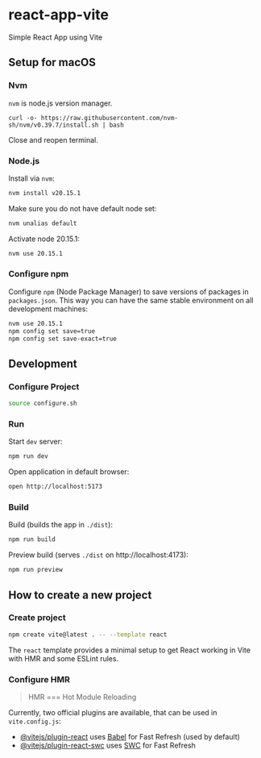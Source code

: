 # react-app-vite

Simple React App using Vite

## Setup for macOS

### Nvm

`nvm` is node.js version manager.

```
curl -o- https://raw.githubusercontent.com/nvm-sh/nvm/v0.39.7/install.sh | bash
```

Close and reopen terminal.

### Node.js

Install via `nvm`:

```bash
nvm install v20.15.1
```

Make sure you do not have default node set:

```bash
nvm unalias default
```

Activate node 20.15.1:

```bash
nvm use 20.15.1
```

### Configure npm

Configure `npm` (Node Package Manager) to save versions of packages in `packages.json`. This way you can have the same stable environment on all development machines:

```bash
nvm use 20.15.1
npm config set save=true
npm config set save-exact=true
```

## Development

### Configure Project

```bash
source configure.sh
```

### Run

Start `dev` server:

```bash
npm run dev
```

Open application in default browser:

```bash
open http://localhost:5173
```

### Build

Build (builds the app in `./dist`):

```bash
npm run build
```

Preview build (serves `./dist` on http://localhost:4173):

```bash
npm run preview
```

## How to create a new project

### Create project

```bash
npm create vite@latest . -- --template react
```

The `react` template provides a minimal setup to get React working in Vite with HMR and some ESLint rules.

### Configure HMR 

>  HMR === Hot Module Reloading

Currently, two official plugins are available, that can be used in `vite.config.js`:

- [@vitejs/plugin-react](https://github.com/vitejs/vite-plugin-react/blob/main/packages/plugin-react/README.md) uses [Babel](https://babeljs.io/) for Fast Refresh (used by default)
- [@vitejs/plugin-react-swc](https://github.com/vitejs/vite-plugin-react-swc) uses [SWC](https://swc.rs/) for Fast Refresh
